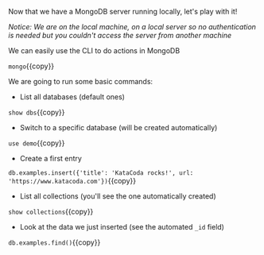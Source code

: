 Now that we have a MongoDB server running locally, let's play with it!

_Notice: We are on the local machine, on a local server so no authentication is needed but you couldn't access the server from another machine_

We can easily use the CLI to do actions in MongoDB

`mongo`{{copy}}

We are going to run some basic commands:

- List all databases (default ones)

`show dbs`{{copy}}

- Switch to a specific database (will be created automatically)

`use demo`{{copy}}

- Create a first entry

`db.examples.insert({'title': 'KataCoda rocks!', url: 'https://www.katacoda.com'})`{{copy}}

- List all collections (you'll see the one automatically created)

`show collections`{{copy}}

- Look at the data we just inserted (see the automated `_id` field)

`db.examples.find()`{{copy}}
